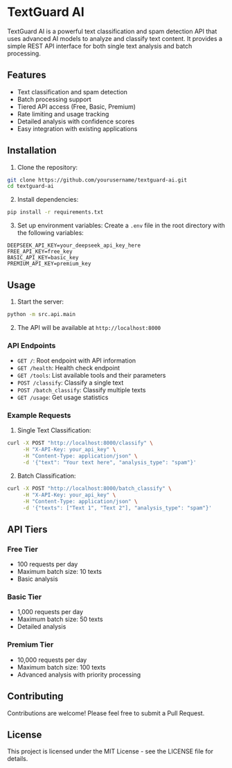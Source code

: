 # TextGuard AI

TextGuard AI is a powerful text classification and spam detection API that uses advanced AI models to analyze and classify text content. It provides a simple REST API interface for both single text analysis and batch processing.

## Features

- Text classification and spam detection
- Batch processing support
- Tiered API access (Free, Basic, Premium)
- Rate limiting and usage tracking
- Detailed analysis with confidence scores
- Easy integration with existing applications

## Installation

1. Clone the repository:
```bash
git clone https://github.com/yourusername/textguard-ai.git
cd textguard-ai
```

2. Install dependencies:
```bash
pip install -r requirements.txt
```

3. Set up environment variables:
Create a `.env` file in the root directory with the following variables:
```
DEEPSEEK_API_KEY=your_deepseek_api_key_here
FREE_API_KEY=free_key
BASIC_API_KEY=basic_key
PREMIUM_API_KEY=premium_key
```

## Usage

1. Start the server:
```bash
python -m src.api.main
```

2. The API will be available at `http://localhost:8000`

### API Endpoints

- `GET /`: Root endpoint with API information
- `GET /health`: Health check endpoint
- `GET /tools`: List available tools and their parameters
- `POST /classify`: Classify a single text
- `POST /batch_classify`: Classify multiple texts
- `GET /usage`: Get usage statistics

### Example Requests

1. Single Text Classification:
```bash
curl -X POST "http://localhost:8000/classify" \
     -H "X-API-Key: your_api_key" \
     -H "Content-Type: application/json" \
     -d '{"text": "Your text here", "analysis_type": "spam"}'
```

2. Batch Classification:
```bash
curl -X POST "http://localhost:8000/batch_classify" \
     -H "X-API-Key: your_api_key" \
     -H "Content-Type: application/json" \
     -d '{"texts": ["Text 1", "Text 2"], "analysis_type": "spam"}'
```

## API Tiers

### Free Tier
- 100 requests per day
- Maximum batch size: 10 texts
- Basic analysis

### Basic Tier
- 1,000 requests per day
- Maximum batch size: 50 texts
- Detailed analysis

### Premium Tier
- 10,000 requests per day
- Maximum batch size: 100 texts
- Advanced analysis with priority processing

## Contributing

Contributions are welcome! Please feel free to submit a Pull Request.

## License

This project is licensed under the MIT License - see the LICENSE file for details. 